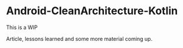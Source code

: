 # Android-CleanArchitecture-Kotlin

This is a WIP

Article, lessons learned and some more material coming up.
